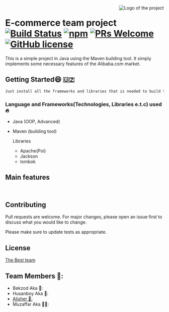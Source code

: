 <img src="./images/logo.sample.png" alt="Logo of the project" align="right">

# E-commerce team project [![Build Status](https://img.shields.io/travis/npm/npm/latest.svg?style=flat-square)](https://travis-ci.org/npm/npm) [![npm](https://img.shields.io/npm/v/npm.svg?style=flat-square)](https://www.npmjs.com/package/npm) [![PRs Welcome](https://img.shields.io/badge/PRs-welcome-brightgreen.svg?style=flat-square)](http://makeapullrequest.com) [![GitHub license](https://img.shields.io/badge/license-MIT-blue.svg?style=flat-square)](https://github.com/your/your-project/blob/master/LICENSE)

This is a simple project in Java using the Maven building tool. It simply implements some necessary features of the Alibaba.com market.

## Getting Started:smile: 🇺🇿

```bash
Just install all the frameworks and libraries that is needed to build the project 
```

### Language and Frameworks(Technologies, Libraries e.t.c)  used :fire:
+ Java (OOP, Advanced)
+ Maven (building tool)

  Libraries
  + Apache(Poi)
  + Jackson
  + lombok

## Main features

```python
 

```

## Contributing
Pull requests are welcome. For major changes, please open an issue first to discuss what you would like to change.

Please make sure to update tests as appropriate.

## License
[The Best team]()
## Team Members 🧔:
+ Bekzod Aka 🧔‍:
+ Husanboy Aka 👦:
+ [Alisher 👦:](https://github.com/AleeWeeR/)
+ Muzaffar Aka 👨‍🦱:



